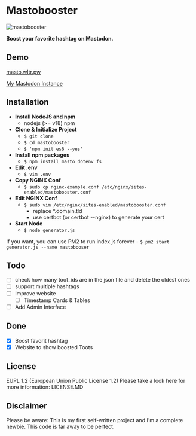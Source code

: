 # Mastobooster

![mastobooster](https://user-images.githubusercontent.com/6688679/220034174-c06cca90-2838-460f-9d75-96a76f5e1fcb.png)


**Boost your favorite hashtag on Mastodon.**

## Demo
[masto.wltr.pw](https://masto.wltr.pw)

[My Mastodon Instance](https://wltr.pw)

## Installation

- **Install NodeJS and npm** 
	 - nodejs (>= v18) npm 
- **Clone & Initialize Project**
	- `$ git clone` 
	- `$ cd mastobooster`
	- `$ 'npm init es6 --yes'` 
- **Install npm packages**
	- `$ npm install masto dotenv fs` 
- **Edit .env** 
	- `$ vim .env` 
- **Copy NGINX Conf**
	- `$ sudo cp nginx-example.conf /etc/nginx/sites-enabled/mastobooster.conf`
- **Edit NGINX Conf**
	- `$ sudo vim /etc/nginx/sites-enabled/mastobooster.conf`
		- replace *.domain.tld 
		- use certbot (or certbot --nginx) to generate your cert
- **Start Node** 
	- `$ node generator.js`

If you want, you can use PM2 to run index.js forever
	- `$ pm2 start generator.js --name mastobooser`

## Todo

 - [ ] check how many toot_ids are in the json file and delete the
       oldest ones
 - [ ]  support multiple hashtags
 - [ ]  Improve website
	 - [ ] Timestamp Cards & Tables
 - [ ] Add Admin Interface

## Done
 - [x] Boost favorit hashtag
 - [x] Website to show boosted Toots

## License

EUPL 1.2 (European Union Public License 1.2) Please take a look here for more information: LICENSE.MD

## Disclaimer

Please be aware: This is my first self-written project and I'm a complete newbie. This code is far away to be perfect.
